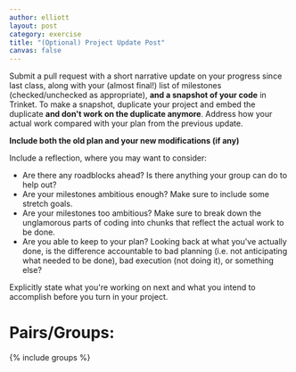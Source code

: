 ```yaml
---
author: elliott
layout: post
category: exercise
title: "(Optional) Project Update Post"
canvas: false
---
```


Submit a pull request with a short narrative update on your progress since last class,
along with your (almost final!) list of milestones (checked/unchecked as appropriate), **and a snapshot of your code** in
Trinket. To make a snapshot, duplicate your project and embed the duplicate **and don't work on the duplicate anymore**.  Address how your actual work compared with your plan from the previous update.

**Include both the old plan and your new modifications (if any)**

Include a reflection, where you may want to consider:

* Are there any roadblocks ahead?  Is there anything your group can do to help out?
* Are your milestones ambitious enough?  Make sure to include some stretch goals.
* Are your milestones too ambitious?  Make sure to break down the unglamorous parts of coding
into chunks that reflect the actual work to be done.
* Are you able to keep to your plan?  Looking back at what you've actually done, is the difference
accountable to bad planning (i.e. not anticipating what needed to be done), bad execution (not doing it), or
something else?

Explicitly state what you're working on next and what you intend to accomplish before you turn in your project.

# Pairs/Groups:

{% include groups %}